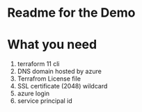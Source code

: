 # Readme for the Demo

# What you need

1. terraform 11 cli
2. DNS domain hosted by azure
3. Terrafrom License file
4. SSL certificate  (2048) wildcard
5. azure login
6. service principal id